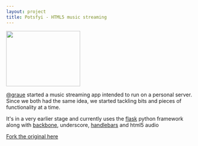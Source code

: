 ```yaml
---
layout: project
title: Potsfyi - HTML5 music streaming
---
```


<a href="/imgs/_posts/potsfyi.png">
  <img src="/imgs/_posts/potsfyi-preview.png"  alt=""  height=150 width=200>
  </a>

[@graue](http://twitter.com/graue) started a music streaming app intended to
run on a personal server. Since we both had the same idea, we started tackling
bits and pieces of functionality at a time.

It's in a very earlier stage and currently uses the
[flask](http://flask.pocoo.org/) python framework along with
[backbone](http://backbonejs.org), underscore,
[handlebars](http://handlebarsjs.com) and html5 audio

[Fork the original here](http://github.com/graue/potsfyi)

